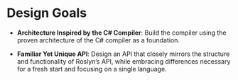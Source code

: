# Design Goals

- **Architecture Inspired by the C# Compiler**: Build the compiler using the proven architecture of the C# compiler as a foundation.

- **Familiar Yet Unique API**: Design an API that closely mirrors the structure and functionality of Roslyn’s API, while embracing differences necessary for a fresh start and focusing on a single language.
